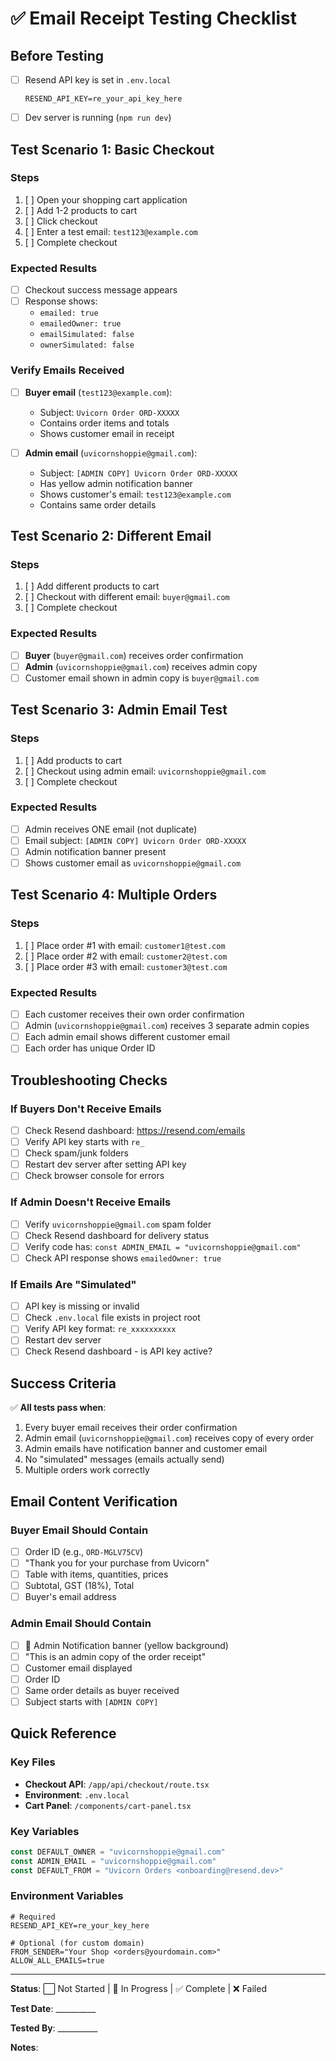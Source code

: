 # ✅ Email Receipt Testing Checklist

## Before Testing

- [ ] Resend API key is set in `.env.local`
  ```env
  RESEND_API_KEY=re_your_api_key_here
  ```
- [ ] Dev server is running (`npm run dev`)

## Test Scenario 1: Basic Checkout

### Steps
1. [ ] Open your shopping cart application
2. [ ] Add 1-2 products to cart
3. [ ] Click checkout
4. [ ] Enter a test email: `test123@example.com`
5. [ ] Complete checkout

### Expected Results
- [ ] Checkout success message appears
- [ ] Response shows:
  - `emailed: true`
  - `emailedOwner: true`
  - `emailSimulated: false`
  - `ownerSimulated: false`

### Verify Emails Received
- [ ] **Buyer email** (`test123@example.com`):
  - Subject: `Uvicorn Order ORD-XXXXX`
  - Contains order items and totals
  - Shows customer email in receipt

- [ ] **Admin email** (`uvicornshoppie@gmail.com`):
  - Subject: `[ADMIN COPY] Uvicorn Order ORD-XXXXX`
  - Has yellow admin notification banner
  - Shows customer's email: `test123@example.com`
  - Contains same order details

## Test Scenario 2: Different Email

### Steps
1. [ ] Add different products to cart
2. [ ] Checkout with different email: `buyer@gmail.com`
3. [ ] Complete checkout

### Expected Results
- [ ] **Buyer** (`buyer@gmail.com`) receives order confirmation
- [ ] **Admin** (`uvicornshoppie@gmail.com`) receives admin copy
- [ ] Customer email shown in admin copy is `buyer@gmail.com`

## Test Scenario 3: Admin Email Test

### Steps
1. [ ] Add products to cart
2. [ ] Checkout using admin email: `uvicornshoppie@gmail.com`
3. [ ] Complete checkout

### Expected Results
- [ ] Admin receives ONE email (not duplicate)
- [ ] Email subject: `[ADMIN COPY] Uvicorn Order ORD-XXXXX`
- [ ] Admin notification banner present
- [ ] Shows customer email as `uvicornshoppie@gmail.com`

## Test Scenario 4: Multiple Orders

### Steps
1. [ ] Place order #1 with email: `customer1@test.com`
2. [ ] Place order #2 with email: `customer2@test.com`
3. [ ] Place order #3 with email: `customer3@test.com`

### Expected Results
- [ ] Each customer receives their own order confirmation
- [ ] Admin (`uvicornshoppie@gmail.com`) receives 3 separate admin copies
- [ ] Each admin email shows different customer email
- [ ] Each order has unique Order ID

## Troubleshooting Checks

### If Buyers Don't Receive Emails

- [ ] Check Resend dashboard: https://resend.com/emails
- [ ] Verify API key starts with `re_`
- [ ] Check spam/junk folders
- [ ] Restart dev server after setting API key
- [ ] Check browser console for errors

### If Admin Doesn't Receive Emails

- [ ] Verify `uvicornshoppie@gmail.com` spam folder
- [ ] Check Resend dashboard for delivery status
- [ ] Verify code has: `const ADMIN_EMAIL = "uvicornshoppie@gmail.com"`
- [ ] Check API response shows `emailedOwner: true`

### If Emails Are "Simulated"

- [ ] API key is missing or invalid
- [ ] Check `.env.local` file exists in project root
- [ ] Verify API key format: `re_xxxxxxxxxx`
- [ ] Restart dev server
- [ ] Check Resend dashboard - is API key active?

## Success Criteria

✅ **All tests pass when**:
1. Every buyer email receives their order confirmation
2. Admin email (`uvicornshoppie@gmail.com`) receives copy of every order
3. Admin emails have notification banner and customer email
4. No "simulated" messages (emails actually send)
5. Multiple orders work correctly

## Email Content Verification

### Buyer Email Should Contain
- [ ] Order ID (e.g., `ORD-MGLV75CV`)
- [ ] "Thank you for your purchase from Uvicorn"
- [ ] Table with items, quantities, prices
- [ ] Subtotal, GST (18%), Total
- [ ] Buyer's email address

### Admin Email Should Contain
- [ ] 🔔 Admin Notification banner (yellow background)
- [ ] "This is an admin copy of the order receipt"
- [ ] Customer email displayed
- [ ] Order ID
- [ ] Same order details as buyer received
- [ ] Subject starts with `[ADMIN COPY]`

## Quick Reference

### Key Files
- **Checkout API**: `/app/api/checkout/route.tsx`
- **Environment**: `.env.local`
- **Cart Panel**: `/components/cart-panel.tsx`

### Key Variables
```typescript
const DEFAULT_OWNER = "uvicornshoppie@gmail.com"
const ADMIN_EMAIL = "uvicornshoppie@gmail.com"
const DEFAULT_FROM = "Uvicorn Orders <onboarding@resend.dev>"
```

### Environment Variables
```env
# Required
RESEND_API_KEY=re_your_key_here

# Optional (for custom domain)
FROM_SENDER="Your Shop <orders@yourdomain.com>"
ALLOW_ALL_EMAILS=true
```

---

**Status**: ⬜ Not Started | 🔄 In Progress | ✅ Complete | ❌ Failed

**Test Date**: __________

**Tested By**: __________

**Notes**:
